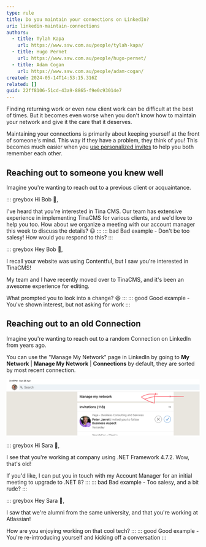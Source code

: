 ```yaml
---
type: rule
title: Do you maintain your connections on LinkedIn?
uri: linkedin-maintain-connections
authors:
  - title: Tylah Kapa
    url: https://www.ssw.com.au/people/tylah-kapa/
  - title: Hugo Pernet
    url: https://www.ssw.com.au/people/hugo-pernet/
  - title: Adam Cogan
    url: https://www.ssw.com.au/people/adam-cogan/
created: 2024-05-14T14:53:15.316Z
related: []
guid: 22ff8106-51cd-43a9-8865-f9e0c93014e7
---
```

Finding returning work or even new client work can be difficult at the best of times. But it becomes even worse when you don't know how to maintain your network and give it the care that it deserves.

<!--endintro-->

Maintaining your connections is primarily about keeping yourself at the front of someone's mind. This way if they have a problem, they think of you!
This becomes much easier when you [use personalized invites](/linkedin-connect-with-people) to help you both remember each other.

## Reaching out to someone you knew well

Imagine you're wanting to reach out to a previous client or acquaintance.

::: greybox
Hi Bob 👋,

I've heard that you're interested in Tina CMS. Our team has extensive experience in implementing TinaCMS for various clients, and we'd love to help you too. How about we organize a meeting with our account manager this week to discuss the details? 😃
:::
::: bad
Bad example - Don't be too salesy! How would you respond to this?
:::

::: greybox
Hey Bob 👋,

I recall your website was using Contentful, but I saw you're interested in TinaCMS!

My team and I have recently moved over to TinaCMS, and it's been an awesome experience for editing.

What prompted you to look into a change? 😃
:::
::: good
Good example - You've shown interest, but not asking for work
:::

## Reaching out to an old Connection

Imagine you're wanting to reach out to a random Connection on LinkedIn from years ago.

You can use the "Manage My Network" page in LinkedIn by going to **My Network** | **Manage My Network** | **Connections** by default, they are sorted by most recent connection.

![Figure: The "Manage My Network" section in the LinkedIn app (iPad)](manage-my-network.jpeg)

::: greybox
Hi Sara 👋,

I see that you're working at company using .NET Framework 4.7.2. Wow, that's old!

If you'd like, I can put you in touch with my Account Manager for an initial meeting to upgrade to .NET 8?
:::
::: bad
Bad example - Too salesy, and a bit rude?
:::

::: greybox
Hey Sara 👋,

I saw that we're alumni from the same university, and that you're working at Atlassian!

How are you enjoying working on that cool tech?
:::
::: good
Good example - You're re-introducing yourself and kicking off a conversation
:::
